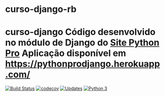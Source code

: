 # curso-django-rb
# curso-django Código desenvolvido no módulo de Django do [Site Python Pro](www.python.pro.br)  Aplicação disponível em https://pythonprodjango.herokuapp.com/

[![Build Status](https://travis-ci.com/raolbrito/curso-django-rb.svg?branch=main)](https://travis-ci.com/raolbrito/curso-django-rb)
[![codecov](https://codecov.io/gh/raolbrito/curso-django-rb/branch/main/graph/badge.svg)](https://codecov.io/gh/raolbrito/curso-django-rb)
[![Updates](https://pyup.io/repos/github/raolbrito/curso-django-rb/shield.svg)](https://pyup.io/repos/github/raolbrito/curso-django-rb/)
[![Python 3](https://pyup.io/repos/github/raolbrito/curso-django-rb/python-3-shield.svg)](https://pyup.io/repos/github/raolbrito/curso-django-rb/)
